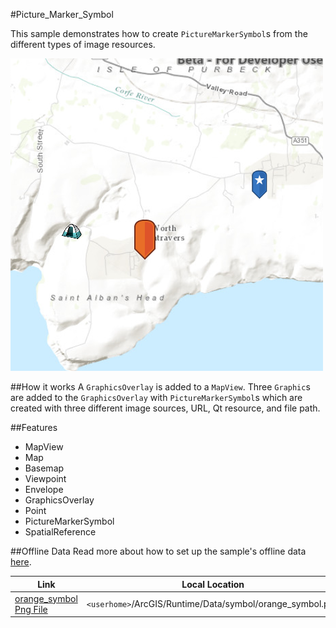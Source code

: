 #Picture_Marker_Symbol

This sample demonstrates how to create `PictureMarkerSymbol`s from the different types of image resources.

![](screenshot.png)

##How it works
A `GraphicsOverlay` is added to a `MapView`. Three `Graphic`s are added to the `GraphicsOverlay` with `PictureMarkerSymbol`s which are created with three different image sources, URL, Qt resource, and file path.

##Features
- MapView
- Map
- Basemap
- Viewpoint
- Envelope
- GraphicsOverlay
- Point
- PictureMarkerSymbol
- SpatialReference

##Offline Data
Read more about how to set up the sample's offline data [here](http://links.esri.com/ArcGISRuntimeQtSamples).

Link | Local Location
---------|-------|
|[orange_symbol Png File](https://www.arcgis.com/home/item.html?id=1c95ea3b6e4843cdbd6ae354efb97f0c)| `<userhome>`/ArcGIS/Runtime/Data/symbol/orange_symbol.png |

